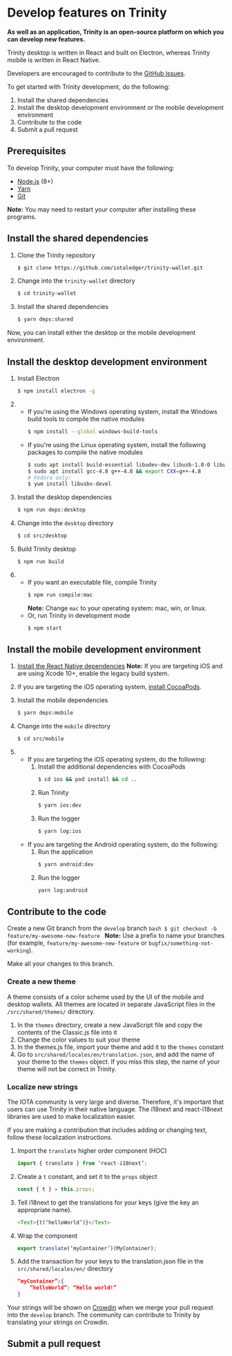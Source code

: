 # Develop features on Trinity

**As well as an application, Trinity is an open-source platform on which you can develop new features.**

Trinity desktop is written in React and built on Electron, whereas Trinity mobile is written in React Native.

Developers are encouraged to contribute to the [GitHub issues](https://github.com/iotaledger/trinity-wallet/issues).

To get started with Trinity development, do the following:

1. Install the shared dependencies
2. Install the desktop development environment or the mobile development environment
3. Contribute to the code
4. Submit a pull request

## Prerequisites

To develop Trinity, your computer must have the following:
* [Node.js](https://nodejs.org/en/) (8+)
* [Yarn](https://yarnpkg.com/lang/en/docs/install/)
* [Git](https://git-scm.com/book/en/v2/Getting-Started-Installing-Git)

**Note:** You may need to restart your computer after installing these programs.

## Install the shared dependencies

1. Clone the Trinity repository
    ```bash
    $ git clone https://github.com/iotaledger/trinity-wallet.git
    ```
2. Change into the `trinity-wallet` directory
    ```bash
    $ cd trinity-wallet
    ```
3. Install the shared dependencies
    ```bash
    $ yarn deps:shared
    ```
Now, you can install either the desktop or the mobile development environment.

## Install the desktop development environment

1. Install Electron
    ```bash
    $ npm install electron -g
    ```

2. 
    * If you're using the Windows operating system, install the Windows build tools to compile the native modules
        ```bash
        $ npm install --global windows-build-tools
        ```
    * If you're using the Linux operating system, install the following packages to compile the native modules
        ```bash
        $ sudo apt install build-essential libudev-dev libusb-1.0-0 libusb-1.0-0-dev
        $ sudo apt install gcc-4.8 g++-4.8 && export CXX=g++-4.8
        # Fedora only:
        $ yum install libusbx-devel
        ```

3. Install the desktop dependencies
    ```bash
    $ npm run deps:desktop
    ```

4. Change into the `desktop` directory
    ```bash  
    $ cd src/desktop
    ```

5. Build Trinity desktop
    ```bash
    $ npm run build
    ```

6. 
    * If you want an executable file, compile Trinity
        ```bash
        $ npm run compile:mac
        ```
        **Note:** Change `mac` to your operating system: mac, win, or linux.
    * Or, run Trinity in development mode
        ```bash
        $ npm start
        ```

## Install the mobile development environment

1. [Install the React Native dependencies](https://facebook.github.io/react-native/docs/getting-started.html#installing-dependencies-2)
    **Note:** If you are targeting iOS and are using Xcode 10+, enable the legacy build system.
2. If you are targeting the iOS operating system, [install CocoaPods](https://cocoapods.org/#install).

3. Install the mobile dependencies
    ```bash
    $ yarn deps:mobile
    ```
4. Change into the `mobile` directory
    ```bash
    $ cd src/mobile
    ```
5. 
    * If you are targeting the iOS operating system, do the following:
        1. Install the additional dependencies with CocoaPods
            ```bash
            $ cd ios && pod install && cd ..
            ```
        2. Run Trinity
            ```bash
            $ yarn ios:dev
            ```
        3. Run the logger
            ```bash
            $ yarn log:ios
            ```
    * If you are targeting the Android operating system, do the following:
        1. Run the application
            ```bash
            $ yarn android:dev
            ```
        2. Run the logger
            ```bash
            yarn log:android
            ```

## Contribute to the code

Create a new Git branch from the `develop` branch
    ```bash
    $ git checkout -b feature/my-awesome-new-feature
    ```
**Note:** Use a prefix to name your branches (for example, `feature/my-awesome-new-feature` or `bugfix/something-not-working`).

Make all your changes to this branch.

### Create a new theme

A theme consists of a color scheme used by the UI of the mobile and desktop wallets. All themes are located in separate JavaScript files in the `/src/shared/themes/` directory.

1. In the `themes` directory, create a new JavaScript file and copy the contents of the Classic.js file into it
2. Change the color values to suit your theme
3. In the themes.js file, import your theme and add it to the `themes` constant
4. Go to `src/shared/locales/en/translation.json`, and add the name of your theme to the `themes` object. If you miss this step, the name of your theme will not be correct in Trinity.

### Localize new strings

The IOTA community is very large and diverse. Therefore, it's important that users can use Trinity in their native language. The i18next and react-i18next libraries are used to make localization easier.

If you are making a contribution that includes adding or changing text, follow these localization instructions.

1. Import the `translate` higher order component (HOC)
    ```javascript
    import { translate } from ‘react-i18next’;
    ```
2. Create a `t` constant, and set it to the `props` object
    ```javascript
    const { t } = this.props;
    ```
3. Tell i18next to get the translations for your keys (give the key an appropriate name).
    ```javascript
    <Text>{t(‘helloWorld’)}</Text>
    ```
4. Wrap the component
    ```javascript
    export translate(‘myContainer’)(MyContainer);
    ```
5. Add the transaction for your keys to the translation.json file in the `src/shared/locales/en/` directory
    ```json
    “myContainer”:{
        “helloWorld”: “Hello world!”
    }
    ```
Your strings will be shown on [Crowdin](https://crowdin.com/project/iota-trinity-wallet) when we merge your pull request into the `develop` branch. The community can contribute to Trinity by translating your strings on Crowdin.

## Submit a pull request